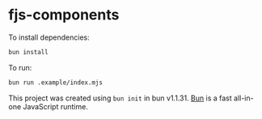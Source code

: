 # fjs-components

To install dependencies:

```bash
bun install
```

To run:

```bash
bun run .example/index.mjs
```

This project was created using `bun init` in bun v1.1.31. [Bun](https://bun.sh) is a fast all-in-one JavaScript runtime.
